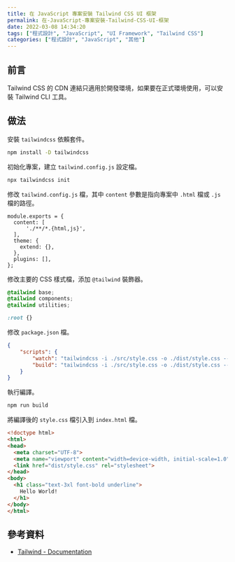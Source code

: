 ```yaml
---
title: 在 JavaScript 專案安裝 Tailwind CSS UI 框架
permalink: 在-JavaScript-專案安裝-Tailwind-CSS-UI-框架
date: 2022-03-08 14:34:20
tags: ["程式設計", "JavaScript", "UI Framework", "Tailwind CSS"]
categories: ["程式設計", "JavaScript", "其他"]
---
```


## 前言

Tailwind CSS 的 CDN 連結只適用於開發環境，如果要在正式環境使用，可以安裝 Tailwind CLI 工具。

## 做法

安裝 `tailwindcss` 依賴套件。

```BASH
npm install -D tailwindcss
```

初始化專案，建立 `tailwind.config.js` 設定檔。

```BASH
npx tailwindcss init
```

修改 `tailwind.config.js` 檔，其中 `content` 參數是指向專案中 `.html` 檔或 `.js` 檔的路徑。

```JS
module.exports = {
  content: [
      './**/*.{html,js}',
  ],
  theme: {
    extend: {},
  },
  plugins: [],
};
```

修改主要的 CSS 樣式檔，添加 `@tailwind` 裝飾器。

```CSS
@tailwind base;
@tailwind components;
@tailwind utilities;

:root {}
```

修改 `package.json` 檔。

```JSON
{
    "scripts": {
        "watch": "tailwindcss -i ./src/style.css -o ./dist/style.css --watch",
        "build": "tailwindcss -i ./src/style.css -o ./dist/style.css --minify"
    }
}
```

執行編譯。

```BASH
npm run build
```

將編譯後的 `style.css` 檔引入到 `index.html` 檔。

```HTML
<!doctype html>
<html>
<head>
  <meta charset="UTF-8">
  <meta name="viewport" content="width=device-width, initial-scale=1.0">
  <link href="dist/style.css" rel="stylesheet">
</head>
<body>
  <h1 class="text-3xl font-bold underline">
    Hello World!
  </h1>
</body>
</html>
```

## 參考資料

- [Tailwind - Documentation](https://tailwindcss.com/docs/installation)

